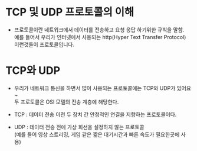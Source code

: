 # TCP 및 UDP 프로토콜의 이해
- 프로토콜이란 네트워크에서 데이터를 전송하고 요청 응답 하기위한 규칙을 말함.<br>
예를 들어서 우리가 인터넷에서 사용되는 http(Hyper Text Transfer Protocol)<br>
이런것들이 프로토콜입니다.

# TCP와 UDP
- 우리가 네트워크 통신을 하면서 많이 사용되는 프로토콜에는 TCP와 UDP가 있어요~
<br> 두 프로토콜은 OSI 모델의 전송 계층에 해당한다.

- TCP : 데이터 전송 이전 두 장치 간 안정적인 연결을 지향하는 프로토콜이다.

- UDP : 데이터 전송 전에 가상 회선을 설정하지 않는 프로토콜<br>
(예를 들어 영상 스트리밍, 게임 같은 짧은 대기시간과 빠른 속도가 필요한곳에 사용)

